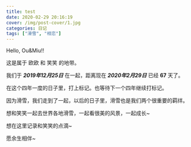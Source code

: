 ```yaml
---
title: test
date: 2020-02-29 20:16:19
cover: /img/post-cover/1.jpg
categories: 日记
tags: ["滑雪", "相恋"]
---
```


Hello, Ou&Miu!!

这是属于 欧欧 和 笑笑 的地带。

我们于 ***2019年12月25日*** 在一起，距离现在 ***2020年2月29日*** 已经 **67** 天了。

在这个四年一度的日子里，打上标记。也等待下一个四年继续打标记。

因为滑雪，我们走到了一起，以后的日子里，滑雪也是我们两个很重要的羁绊。

想和笑笑一起去世界各地滑雪，一起看很美的风景，一起成长~

想在这里记录和笑笑的点滴~

愿余生相伴~
